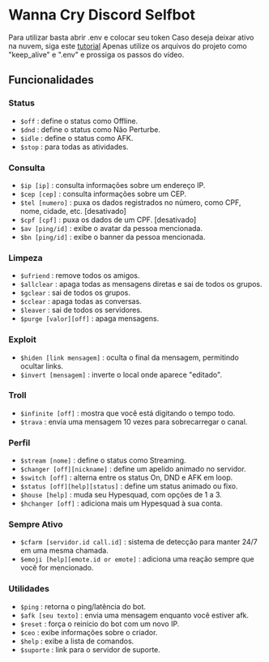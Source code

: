 # Wanna Cry Discord Selfbot
Para utilizar basta abrir .env e colocar seu token
Caso deseja deixar ativo na nuvem, siga este
[tutorial](https://www.youtube.com/watch?v=wnb1-beuRB4&ab_channel=M692)
Apenas utilize os arquivos do projeto como "keep_alive" e ".env" 
e prossiga os passos do vídeo.

## Funcionalidades

### Status
- `$off` : define o status como Offline.
- `$dnd` : define o status como Não Perturbe.
- `$idle` : define o status como AFK.
- `$stop` : para todas as atividades.

### Consulta
- `$ip [ip]` : consulta informações sobre um endereço IP.
- `$cep [cep]` : consulta informações sobre um CEP.
- `$tel [numero]` : puxa os dados registrados no número, como CPF, nome, cidade, etc. [desativado]
- `$cpf [cpf]` : puxa os dados de um CPF. [desativado]
- `$av [ping/id]` : exibe o avatar da pessoa mencionada.
- `$bn [ping/id]` : exibe o banner da pessoa mencionada.

### Limpeza
- `$ufriend` : remove todos os amigos.
- `$allclear` : apaga todas as mensagens diretas e sai de todos os grupos.
- `$gclear` : sai de todos os grupos.
- `$cclear` : apaga todas as conversas.
- `$leaver` : sai de todos os servidores.
- `$purge [valor][off]` : apaga mensagens.

### Exploit
- `$hiden [link mensagem]` : oculta o final da mensagem, permitindo ocultar links.
- `$invert [mensagem]` : inverte o local onde aparece "editado".

### Troll
- `$infinite [off]` : mostra que você está digitando o tempo todo.
- `$trava` : envia uma mensagem 10 vezes para sobrecarregar o canal.

### Perfil
- `$stream [nome]` : define o status como Streaming.
- `$changer [off][nickname]` : define um apelido animado no servidor.
- `$switch [off]` : alterna entre os status On, DND e AFK em loop.
- `$status [off][help][status]` : define um status animado ou fixo.
- `$house [help]` : muda seu Hypesquad, com opções de 1 a 3.
- `$hchanger [off]` : adiciona mais um Hypesquad à sua conta.

### Sempre Ativo
- `$cfarm [servidor.id call.id]` : sistema de detecção para manter 24/7 em uma mesma chamada.
- `$emoji [help][emote.id or emote]` : adiciona uma reação sempre que você for mencionado.

### Utilidades
- `$ping` : retorna o ping/latência do bot.
- `$afk [seu texto]` : envia uma mensagem enquanto você estiver afk.
- `$reset` : força o reinício do bot com um novo IP.
- `$ceo` : exibe informações sobre o criador.
- `$help` : exibe a lista de comandos.
- `$suporte` : link para o servidor de suporte.


